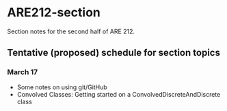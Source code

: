 # ARE212-section
Section notes for the second half of ARE 212.

## Tentative (proposed) schedule for section topics

### March 17
* Some notes on using git/GitHub
* Convolved Classes: Getting started on a ConvolvedDiscreteAndDiscrete class


